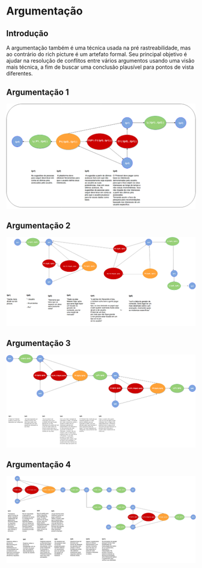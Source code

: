 
# Argumentação

## Introdução

  A argumentação também é uma técnica usada na pré rastreabilidade, mas ao contrário do rich picture é um artefato formal. Seu principal objetivo é ajudar na resolução de conflitos entre vários argumentos usando uma visão mais técnica, a fim de buscar uma conclusão plausível para pontos de vista diferentes.

## Argumentação 1

![Screenshot](img/argumentacao_pin.png)

## Argumentação 2

![Screenshot](img/argumentacao_rich.png)

## Argumentação 3

![Argumentacao1](img/Argumentacao.png)

## Argumentação 4

![Argumentation](img/argumentacao_4.jpg)
